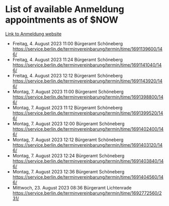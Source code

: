 # List of available Anmeldung appointments as of $NOW
[Link to Anmeldung website](https://service.berlin.de/terminvereinbarung/termin/tag.php?termin=1&anliegen[]=120686&dienstleisterlist=122210,122217,327316,122219,327312,122227,327314,122231,327346,122243,327348,122254,122252,329742,122260,329745,122262,329748,122271,327278,122273,327274,122277,327276,330436,122280,327294,122282,327290,122284,327292,122291,327270,122285,327266,122286,327264,122296,327268,150230,329760,122297,327286,122294,327284,122312,329763,122314,329775,122304,327330,122311,327334,122309,327332,317869,122281,327352,122279,329772,122283,122276,327324,122274,327326,122267,329766,122246,327318,122251,327320,122257,327322,122208,327298,122226,327300&herkunft=http%3A%2F%2Fservice.berlin.de%2Fdienstleistung%2F120686%2F)
- Freitag, 4. August 2023 11:00 Bürgeramt Schöneberg https://service.berlin.de/terminvereinbarung/termin/time/1691139600/146/
- Freitag, 4. August 2023 11:24 Bürgeramt Schöneberg https://service.berlin.de/terminvereinbarung/termin/time/1691141040/146/
- Freitag, 4. August 2023 12:12 Bürgeramt Schöneberg https://service.berlin.de/terminvereinbarung/termin/time/1691143920/146/
- Montag, 7. August 2023 11:00 Bürgeramt Schöneberg https://service.berlin.de/terminvereinbarung/termin/time/1691398800/146/
- Montag, 7. August 2023 11:12 Bürgeramt Schöneberg https://service.berlin.de/terminvereinbarung/termin/time/1691399520/146/
- Montag, 7. August 2023 12:00 Bürgeramt Schöneberg https://service.berlin.de/terminvereinbarung/termin/time/1691402400/146/
- Montag, 7. August 2023 12:12 Bürgeramt Schöneberg https://service.berlin.de/terminvereinbarung/termin/time/1691403120/146/
- Montag, 7. August 2023 12:24 Bürgeramt Schöneberg https://service.berlin.de/terminvereinbarung/termin/time/1691403840/146/
- Montag, 7. August 2023 12:36 Bürgeramt Schöneberg https://service.berlin.de/terminvereinbarung/termin/time/1691404560/146/
- Mittwoch, 23. August 2023 08:36 Bürgeramt Lichtenrade https://service.berlin.de/terminvereinbarung/termin/time/1692772560/231/
